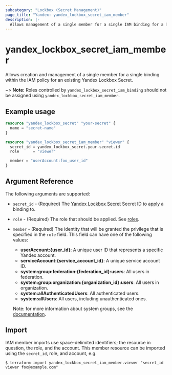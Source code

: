 ```yaml
---
subcategory: "Lockbox (Secret Management)"
page_title: "Yandex: yandex_lockbox_secret_iam_member"
description: |-
  Allows management of a single member for a single IAM binding for a [Lockbox Secret](https://cloud.yandex.com/docs/lockbox/).
---
```



# yandex_lockbox_secret_iam_member




Allows creation and management of a single member for a single binding within the IAM policy for an existing Yandex Lockbox Secret.

~> **Note:** Roles controlled by `yandex_lockbox_secret_iam_binding` should not be assigned using `yandex_lockbox_secret_iam_member`.

## Example usage

```terraform
resource "yandex_lockbox_secret" "your-secret" {
  name = "secret-name"
}

resource "yandex_lockbox_secret_iam_member" "viewer" {
  secret_id = yandex_lockbox_secret.your-secret.id
  role      = "viewer"

  member = "userAccount:foo_user_id"
}
```

## Argument Reference

The following arguments are supported:

* `secret_id` - (Required) The [Yandex Lockbox Secret](https://cloud.yandex.com/docs/lockbox/) Secret ID to apply a binding to.

* `role` - (Required) The role that should be applied. See [roles](https://cloud.yandex.com/docs/lockbox/security/).

* `member` - (Required) The identity that will be granted the privilege that is specified in the `role` field. This field can have one of the following values:
  * **userAccount:{user_id}**: A unique user ID that represents a specific Yandex account.
  * **serviceAccount:{service_account_id}**: A unique service account ID.
  * **system:group:federation:{federation_id}:users**: All users in federation.
  * **system:group:organization:{organization_id}:users**: All users in organization.
  * **system:allAuthenticatedUsers**: All authenticated users.
  * **system:allUsers**: All users, including unauthenticated ones.

  Note: for more information about system groups, see the [documentation](https://cloud.yandex.com/docs/iam/concepts/access-control/system-group).

## Import

IAM member imports use space-delimited identifiers; the resource in question, the role, and the account. This member resource can be imported using the `secret_id`, role, and account, e.g.

```
$ terraform import yandex_lockbox_secret_iam_member.viewer "secret_id viewer foo@example.com"
```
